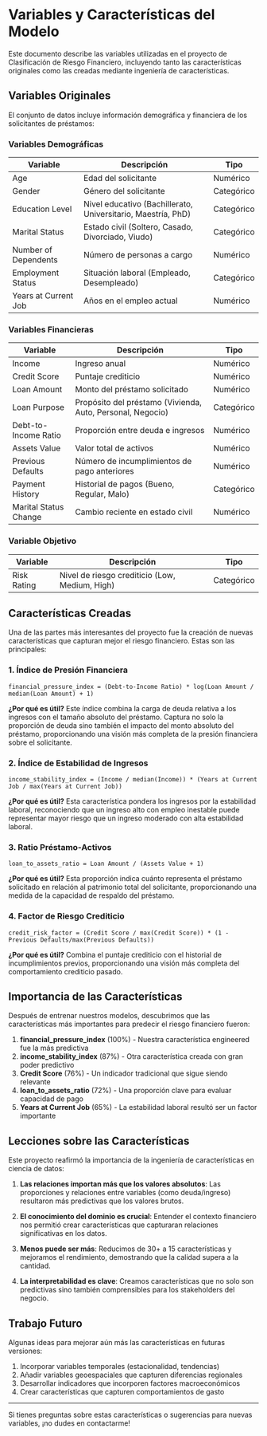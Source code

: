 # Variables y Características del Modelo

Este documento describe las variables utilizadas en el proyecto de Clasificación de Riesgo Financiero, incluyendo tanto las características originales como las creadas mediante ingeniería de características.

## Variables Originales

El conjunto de datos incluye información demográfica y financiera de los solicitantes de préstamos:

### Variables Demográficas

| Variable | Descripción | Tipo |
|----------|-------------|------|
| Age | Edad del solicitante | Numérico |
| Gender | Género del solicitante | Categórico |
| Education Level | Nivel educativo (Bachillerato, Universitario, Maestría, PhD) | Categórico |
| Marital Status | Estado civil (Soltero, Casado, Divorciado, Viudo) | Categórico |
| Number of Dependents | Número de personas a cargo | Numérico |
| Employment Status | Situación laboral (Empleado, Desempleado) | Categórico |
| Years at Current Job | Años en el empleo actual | Numérico |

### Variables Financieras

| Variable | Descripción | Tipo |
|----------|-------------|------|
| Income | Ingreso anual | Numérico |
| Credit Score | Puntaje crediticio | Numérico |
| Loan Amount | Monto del préstamo solicitado | Numérico |
| Loan Purpose | Propósito del préstamo (Vivienda, Auto, Personal, Negocio) | Categórico |
| Debt-to-Income Ratio | Proporción entre deuda e ingresos | Numérico |
| Assets Value | Valor total de activos | Numérico |
| Previous Defaults | Número de incumplimientos de pago anteriores | Numérico |
| Payment History | Historial de pagos (Bueno, Regular, Malo) | Categórico |
| Marital Status Change | Cambio reciente en estado civil | Numérico |

### Variable Objetivo

| Variable | Descripción | Tipo |
|----------|-------------|------|
| Risk Rating | Nivel de riesgo crediticio (Low, Medium, High) | Categórico |

## Características Creadas

Una de las partes más interesantes del proyecto fue la creación de nuevas características que capturan mejor el riesgo financiero. Estas son las principales:

### 1. Índice de Presión Financiera

```
financial_pressure_index = (Debt-to-Income Ratio) * log(Loan Amount / median(Loan Amount) + 1)
```

**¿Por qué es útil?** Este índice combina la carga de deuda relativa a los ingresos con el tamaño absoluto del préstamo. Captura no solo la proporción de deuda sino también el impacto del monto absoluto del préstamo, proporcionando una visión más completa de la presión financiera sobre el solicitante.

### 2. Índice de Estabilidad de Ingresos

```
income_stability_index = (Income / median(Income)) * (Years at Current Job / max(Years at Current Job))
```

**¿Por qué es útil?** Esta característica pondera los ingresos por la estabilidad laboral, reconociendo que un ingreso alto con empleo inestable puede representar mayor riesgo que un ingreso moderado con alta estabilidad laboral.

### 3. Ratio Préstamo-Activos

```
loan_to_assets_ratio = Loan Amount / (Assets Value + 1)
```

**¿Por qué es útil?** Esta proporción indica cuánto representa el préstamo solicitado en relación al patrimonio total del solicitante, proporcionando una medida de la capacidad de respaldo del préstamo.

### 4. Factor de Riesgo Crediticio

```
credit_risk_factor = (Credit Score / max(Credit Score)) * (1 - Previous Defaults/max(Previous Defaults))
```

**¿Por qué es útil?** Combina el puntaje crediticio con el historial de incumplimientos previos, proporcionando una visión más completa del comportamiento crediticio pasado.

## Importancia de las Características

Después de entrenar nuestros modelos, descubrimos que las características más importantes para predecir el riesgo financiero fueron:

1. **financial_pressure_index** (100%) - Nuestra característica engineered fue la más predictiva
2. **income_stability_index** (87%) - Otra característica creada con gran poder predictivo
3. **Credit Score** (76%) - Un indicador tradicional que sigue siendo relevante
4. **loan_to_assets_ratio** (72%) - Una proporción clave para evaluar capacidad de pago
5. **Years at Current Job** (65%) - La estabilidad laboral resultó ser un factor importante

## Lecciones sobre las Características

Este proyecto reafirmó la importancia de la ingeniería de características en ciencia de datos:

1. **Las relaciones importan más que los valores absolutos**: Las proporciones y relaciones entre variables (como deuda/ingreso) resultaron más predictivas que los valores brutos.

2. **El conocimiento del dominio es crucial**: Entender el contexto financiero nos permitió crear características que capturaran relaciones significativas en los datos.

3. **Menos puede ser más**: Reducimos de 30+ a 15 características y mejoramos el rendimiento, demostrando que la calidad supera a la cantidad.

4. **La interpretabilidad es clave**: Creamos características que no solo son predictivas sino también comprensibles para los stakeholders del negocio.

## Trabajo Futuro

Algunas ideas para mejorar aún más las características en futuras versiones:

1. Incorporar variables temporales (estacionalidad, tendencias)
2. Añadir variables geoespaciales que capturen diferencias regionales
3. Desarrollar indicadores que incorporen factores macroeconómicos
4. Crear características que capturen comportamientos de gasto

---

Si tienes preguntas sobre estas características o sugerencias para nuevas variables, ¡no dudes en contactarme!
